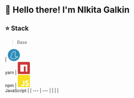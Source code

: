 # 👋 Hello there! I'm NIkita Galkin


## ⭐ Stack 
> Base

| <img src="./yarn-color.svg" width="40px" height="40px"><br><span>yarn</span> | <img src="./npm-color.svg" width="40px" height="40px"><br><span>npm</span> | <img src="./javascript-color.svg" width="40px" height="40px"><br><span>JavaScript</span> |
| --- | --- |
|     |     |



